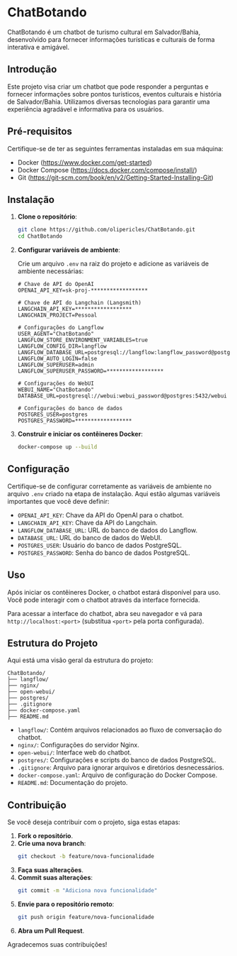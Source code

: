 
# ChatBotando

ChatBotando é um chatbot de turismo cultural em Salvador/Bahia, desenvolvido para fornecer informações turísticas e culturais de forma interativa e amigável.

## Introdução

Este projeto visa criar um chatbot que pode responder a perguntas e fornecer informações sobre pontos turísticos, eventos culturais e história de Salvador/Bahia. Utilizamos diversas tecnologias para garantir uma experiência agradável e informativa para os usuários.

## Pré-requisitos

Certifique-se de ter as seguintes ferramentas instaladas em sua máquina:

- Docker (https://www.docker.com/get-started)
- Docker Compose (https://docs.docker.com/compose/install/)
- Git (https://git-scm.com/book/en/v2/Getting-Started-Installing-Git)

## Instalação

1. **Clone o repositório**:
    ```bash
    git clone https://github.com/olipericles/ChatBotando.git
    cd ChatBotando
    ```

2. **Configurar variáveis de ambiente**:

    Crie um arquivo `.env` na raiz do projeto e adicione as variáveis de ambiente necessárias:

    ```plaintext
    # Chave de API do OpenAI
    OPENAI_API_KEY=sk-proj-******************

    # Chave de API do Langchain (Langsmith)
    LANGCHAIN_API_KEY=******************
    LANGCHAIN_PROJECT=Pessoal

    # Configurações do Langflow
    USER_AGENT="ChatBotando"
    LANGFLOW_STORE_ENVIRONMENT_VARIABLES=true
    LANGFLOW_CONFIG_DIR=langflow
    LANGFLOW_DATABASE_URL=postgresql://langflow:langflow_password@postgres:5432/langflow
    LANGFLOW_AUTO_LOGIN=false
    LANGFLOW_SUPERUSER=admin
    LANGFLOW_SUPERUSER_PASSWORD=******************

    # Configurações do WebUI
    WEBUI_NAME="ChatBotando"
    DATABASE_URL=postgresql://webui:webui_password@postgres:5432/webui

    # Configurações do banco de dados
    POSTGRES_USER=postgres
    POSTGRES_PASSWORD=******************
    ```

3. **Construir e iniciar os contêineres Docker**:
    ```bash
    docker-compose up --build
    ```

## Configuração

Certifique-se de configurar corretamente as variáveis de ambiente no arquivo `.env` criado na etapa de instalação. Aqui estão algumas variáveis importantes que você deve definir:

- `OPENAI_API_KEY`: Chave da API do OpenAI para o chatbot.
- `LANGCHAIN_API_KEY`: Chave da API do Langchain.
- `LANGFLOW_DATABASE_URL`: URL do banco de dados do Langflow.
- `DATABASE_URL`: URL do banco de dados do WebUI.
- `POSTGRES_USER`: Usuário do banco de dados PostgreSQL.
- `POSTGRES_PASSWORD`: Senha do banco de dados PostgreSQL.

## Uso

Após iniciar os contêineres Docker, o chatbot estará disponível para uso. Você pode interagir com o chatbot através da interface fornecida.

Para acessar a interface do chatbot, abra seu navegador e vá para `http://localhost:<port>` (substitua `<port>` pela porta configurada).

## Estrutura do Projeto

Aqui está uma visão geral da estrutura do projeto:

```
ChatBotando/
├── langflow/
├── nginx/
├── open-webui/
├── postgres/
├── .gitignore
├── docker-compose.yaml
├── README.md
```

- `langflow/`: Contém arquivos relacionados ao fluxo de conversação do chatbot.
- `nginx/`: Configurações do servidor Nginx.
- `open-webui/`: Interface web do chatbot.
- `postgres/`: Configurações e scripts do banco de dados PostgreSQL.
- `.gitignore`: Arquivo para ignorar arquivos e diretórios desnecessários.
- `docker-compose.yaml`: Arquivo de configuração do Docker Compose.
- `README.md`: Documentação do projeto.

## Contribuição

Se você deseja contribuir com o projeto, siga estas etapas:

1. **Fork o repositório**.
2. **Crie uma nova branch**:
    ```bash
    git checkout -b feature/nova-funcionalidade
    ```
3. **Faça suas alterações**.
4. **Commit suas alterações**:
    ```bash
    git commit -m "Adiciona nova funcionalidade"
    ```
5. **Envie para o repositório remoto**:
    ```bash
    git push origin feature/nova-funcionalidade
    ```
6. **Abra um Pull Request**.

Agradecemos suas contribuições!